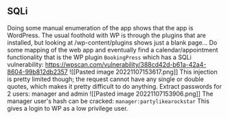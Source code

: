 ## SQLi
Doing some manual enumeration of the app shows that the app is WordPress.
The usual foothold with WP is through the plugins that are installed, but looking at /wp-content/plugins shows just a blank page...
Do some mapping of the web app and eventually find a calendar/appointment functionality that is the WP plugin ```BookingPress``` which has a SQLi vulnerability: https://wpscan.com/vulnerability/388cd42d-b61a-42a4-8604-99b812db2357
![[Pasted image 20221107153617.png]]
This injection is pretty limited though; the request cannot have any single or double quotes, which makes it pretty difficult to do anything.
Extract passwords for 2 users: manager and admin
![[Pasted image 20221107153906.png]]
The manager user's hash can be cracked: ```manager:partylikearockstar```
This gives a login to WP as a low privilege user.